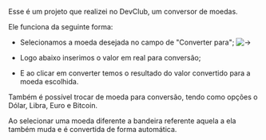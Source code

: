 Esse é um projeto que realizei no DevClub, um conversor de moedas. 

Ele funciona da seguinte forma:

- Selecionamos a moeda desejada no campo de "Converter para";
  ![->](https://github.com/rafaelepsouza/Projeto---Conversor-de-moedas/assets/132941947/bbcdc3e2-766e-454a-9945-da075ff7c438)

- Logo abaixo inserimos o valor em real para conversão;
- E ao clicar em converter temos o resultado do valor convertido para a moeda escolhida.

Também é possível trocar de moeda para conversão, tendo como opções o Dólar, Libra, Euro e Bitcoin.

Ao selecionar uma moeda diferente a bandeira referente aquela a ela também muda e é convertida de forma automática.
